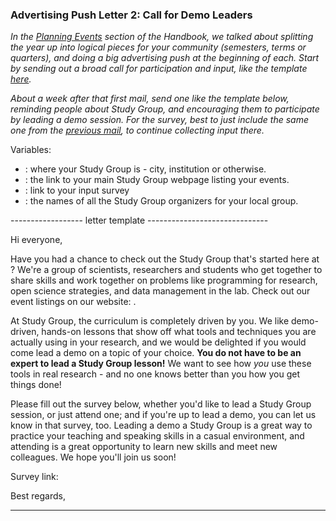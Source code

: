 ### Advertising Push Letter 2: Call for Demo Leaders

*In the [Planning Events](http://mozillascience.github.io/studyGroupHandbook/running.html#planning) section of the Handbook, we talked about splitting the year up into logical pieces for your community (semesters, terms or quarters), and doing a big advertising push at the beginning of each. Start by sending out a broad call for participation and input, like the template [here]().*

*About a week after that first mail, send one like the template below, reminding people about Study Group, and encouraging them to participate by leading a demo session. For the survey, best to just include the same one from the [previous mail](https://github.com/mozillascience/studyGroupHandbook/blob/gh-pages/templates/startOfTermLetter1.md), to continue collecting input there.*

Variables:

 - <LOCATION>: where your Study Group is - city, institution or otherwise.
 - <LINK>: the link to your main Study Group webpage listing your events.
 - <SURVEY LINK>: link to your input survey
 - <THE ORGANIZERS>: the names of all the Study Group organizers for your local group.

------------------ letter template ------------------------------

Hi everyone,

Have you had a chance to check out the Study Group that's started here at <LOCATION>? We're a group of scientists, researchers and students who get together to share skills and work together on problems like programming for research, open science strategies, and data management in the lab. Check out our event listings on our website: <LINK>.

At Study Group, the curriculum is completely driven by you. We like demo-driven, hands-on lessons that show off what tools and techniques you are actually using in your research, and we would be delighted if you would come lead a demo on a topic of your choice. **You do not have to be an expert to lead a Study Group lesson!** We want to see how *you* use these tools in real research - and no one knows better than you how you get things done!

Please fill out the survey below, whether you'd like to lead a Study Group session, or just attend one; and if you're up to lead a demo, you can let us know in that survey, too. Leading a demo a Study Group is a great way to practice your teaching and speaking skills in a casual environment, and attending is a great opportunity to learn new skills and meet new colleagues. We hope you'll join us soon!

Survey link: <SURVEY LINK>

Best regards,
<THE ORGANIZERS>

-------------------------------------------------------------------